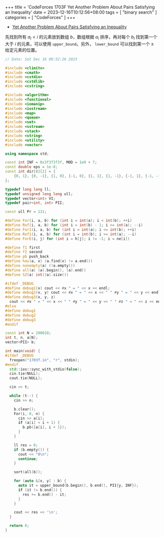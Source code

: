 +++
title = 'CodeForces 1703F Yet Another Problem About Pairs Satisfying an Inequality'
date = 2023-12-16T10:12:56+08:00
tags = [ "binary search" ]
categories = [ "CodeForces" ]
+++

- [Yet Another Problem About Pairs Satisfying an Inequality](https://vjudge.net/problem/CodeForces-1703f)

先找到所有 $a_i < i$ 的元素放到数组 $b$，数组根据 $a_i$ 排序，再对每个 $b_i$ 找到第一个大于 $i$ 的元素，可以使用 `upper_bound`。另外， `lower_bound` 可以找到第一个 $\ge$ 给定元素的位置。

```cpp
// Date: Sat Dec 16 09:52:26 2023

#include <climits>
#include <cmath>
#include <cstdio>
#include <cstdlib>
#include <cstring>

#include <algorithm>
#include <functional>
#include <iomanip>
#include <iostream>
#include <map>
#include <queue>
#include <set>
#include <sstream>
#include <stack>
#include <string>
#include <utility>
#include <vector>

using namespace std;

const int INF = 0x3f3f3f3f, MOD = 1e9 + 7;
const double eps = 1e-8;
const int dir[8][2] = {
    {0, 1}, {0, -1}, {1, 0}, {-1, 0}, {1, 1}, {1, -1}, {-1, 1}, {-1, -1},
};

typedef long long ll;
typedef unsigned long long ull;
typedef vector<int> VI;
typedef pair<int, int> PII;

const ull Pr = 131;

#define For(i, a, b) for (int i = int(a); i < int(b); ++i)
#define Rof(i, a, b) for (int i = int(b) - 1; i >= int(a); --i)
#define For1(i, a, b) for (int i = int(a); i <= int(b); ++i)
#define Rof1(i, a, b) for (int i = int(b); i >= int(a); --i)
#define ForE(i, j) for (int i = h[j]; i != -1; i = ne[i])

#define f1 first
#define f2 second
#define pb push_back
#define has(a, x) (a.find(x) != a.end())
#define nonempty(a) (!a.empty())
#define all(a) (a).begin(), (a).end()
#define SZ(a) int((a).size())

#ifdef _DEBUG
#define debug1(x) cout << #x " = " << x << endl;
#define debug2(x, y) cout << #x " = " << x << " " #y " = " << y << endl;
#define debug3(x, y, z)                                                        \
  cout << #x " = " << x << " " #y " = " << y << " " #z " = " << z << endl;
#else
#define debug1
#define debug2
#define debug3
#endif

const int N = 200010;
int t, n, a[N];
vector<PII> b;

int main(void) {
#ifdef _DEBUG
  freopen("1703f.in", "r", stdin);
#endif
  std::ios::sync_with_stdio(false);
  cin.tie(NULL);
  cout.tie(NULL);

  cin >> t;

  while (t--) {
    cin >> n;

    b.clear();
    For(i, 0, n) {
      cin >> a[i];
      if (a[i] < i + 1) {
        b.pb({a[i], i + 1});
      }
    }

    ll res = 0;
    if (b.empty()) {
      cout << "0\n";
      continue;
    }

    sort(all(b));

    for (auto &[x, y] : b) {
      auto it = upper_bound(b.begin(), b.end(), PII{y, INF});
      if (it != b.end()) {
        res += b.end() - it;
      }
    }

    cout << res << '\n';
  }

  return 0;
}
```
